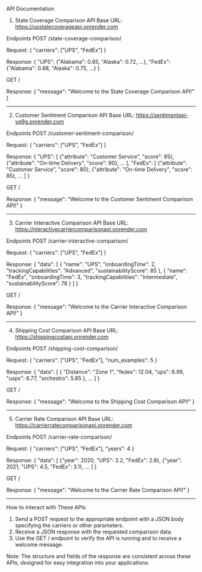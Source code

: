 API Documentation

1. State Coverage Comparison API
Base URL: https://usstatecoverageapi.onrender.com

Endpoints
POST /state-coverage-comparison/

Request:
{
    "carriers": ["UPS", "FedEx"]
}

Response:
{
    "UPS": {"Alabama": 0.85, "Alaska": 0.72, ...},
    "FedEx": {"Alabama": 0.88, "Alaska": 0.75, ...}
}

GET /

Response:
{
    "message": "Welcome to the State Coverage Comparison API!"
}

---

2. Customer Sentiment Comparison API
Base URL: https://sentimentapi-vq9g.onrender.com

Endpoints
POST /customer-sentiment-comparison/

Request:
{
    "carriers": ["UPS", "FedEx"]
}

Response:
{
    "UPS": [
        {"attribute": "Customer Service", "score": 85},
        {"attribute": "On-time Delivery", "score": 90},
        ...
    ],
    "FedEx": [
        {"attribute": "Customer Service", "score": 80},
        {"attribute": "On-time Delivery", "score": 85},
        ...
    ]
}

GET /

Response:
{
    "message": "Welcome to the Customer Sentiment Comparison API!"
}

---

3. Carrier Interactive Comparison API
Base URL: https://nteractivecarriercomparisonapi.onrender.com

Endpoints
POST /carrier-interactive-comparison/

Request:
{
    "carriers": ["UPS", "FedEx"]
}

Response:
{
    "data": [
        {
            "name": "UPS",
            "onboardingTime": 2,
            "trackingCapabilities": "Advanced",
            "sustainabilityScore": 85
        },
        {
            "name": "FedEx",
            "onboardingTime": 3,
            "trackingCapabilities": "Intermediate",
            "sustainabilityScore": 78
        }
    ]
}

GET /

Response:
{
    "message": "Welcome to the Carrier Interactive Comparison API!"
}

---

4. Shipping Cost Comparison API
Base URL: https://shippingcostapi.onrender.com

Endpoints
POST /shipping-cost-comparison/

Request:
{
    "carriers": ["UPS", "FedEx"],
    "num_examples": 5
}

Response:
{
    "data": [
        {
            "Distance": "Zone 1",
            "fedex": 12.04,
            "ups": 6.99,
            "usps": 6.77,
            "orchestro": 5.85
        },
        ...
    ]
}

GET /

Response:
{
    "message": "Welcome to the Shipping Cost Comparison API!"
}

---

5. Carrier Rate Comparison API
Base URL: https://carrierratecomparisonapi.onrender.com

Endpoints
POST /carrier-rate-comparison/

Request:
{
    "carriers": ["UPS", "FedEx"],
    "years": 4
}

Response:
{
    "data": [
        {"year": 2020, "UPS": 3.2, "FedEx": 2.8},
        {"year": 2021, "UPS": 4.5, "FedEx": 3.1},
        ...
    ]
}

GET /

Response:
{
    "message": "Welcome to the Carrier Rate Comparison API!"
}

---

How to Interact with These APIs
1. Send a POST request to the appropriate endpoint with a JSON body specifying the carriers or other parameters.
2. Receive a JSON response with the requested comparison data.
3. Use the GET / endpoint to verify the API is running and to receive a welcome message.

Note: The structure and fields of the response are consistent across these APIs, designed for easy integration into your applications.
